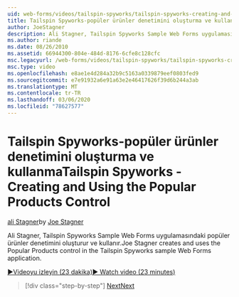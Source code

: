 ```yaml
---
uid: web-forms/videos/tailspin-spyworks/tailspin-spyworks-creating-and-using-the-popular-products-control
title: Tailspin Spyworks-popüler ürünler denetimini oluşturma ve kullanma | Microsoft Docs
author: JoeStagner
description: Ali Stagner, Tailspin Spyworks Sample Web Forms uygulamasındaki popüler ürünler denetimini oluşturur ve kullanır.
ms.author: riande
ms.date: 08/26/2010
ms.assetid: 66944300-804e-484d-8176-6cfe8c128cfc
msc.legacyurl: /web-forms/videos/tailspin-spyworks/tailspin-spyworks-creating-and-using-the-popular-products-control
msc.type: video
ms.openlocfilehash: e8ae1e4d284a32b9c5163a0339879eef0803fed9
ms.sourcegitcommit: e7e91932a6e91a63e2e46417626f39d6b244a3ab
ms.translationtype: MT
ms.contentlocale: tr-TR
ms.lasthandoff: 03/06/2020
ms.locfileid: "78627577"
---
```

# <a name="tailspin-spyworks---creating-and-using-the-popular-products-control"></a><span data-ttu-id="8cc7a-103">Tailspin Spyworks-popüler ürünler denetimini oluşturma ve kullanma</span><span class="sxs-lookup"><span data-stu-id="8cc7a-103">Tailspin Spyworks - Creating and Using the Popular Products Control</span></span>

<span data-ttu-id="8cc7a-104">[ali Stagner](https://github.com/JoeStagner)</span><span class="sxs-lookup"><span data-stu-id="8cc7a-104">by [Joe Stagner](https://github.com/JoeStagner)</span></span>

<span data-ttu-id="8cc7a-105">Ali Stagner, Tailspin Spyworks Sample Web Forms uygulamasındaki popüler ürünler denetimini oluşturur ve kullanır.</span><span class="sxs-lookup"><span data-stu-id="8cc7a-105">Joe Stagner creates and uses the Popular Products control in the Tailspin Spyworks sample Web Forms application.</span></span>

[<span data-ttu-id="8cc7a-106">&#9654;Videoyu izleyin (23 dakika)</span><span class="sxs-lookup"><span data-stu-id="8cc7a-106">&#9654; Watch video (23 minutes)</span></span>](https://channel9.msdn.com/Blogs/ASP-NET-Site-Videos/tailspin-spyworks-creating-and-using-the-popular-products-control)

> [!div class="step-by-step"]
> [<span data-ttu-id="8cc7a-107">Next</span><span class="sxs-lookup"><span data-stu-id="8cc7a-107">Next</span></span>](tailspin-spyworks-implementing-and-using-the-also-purchased-control.md)
